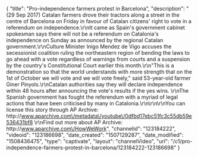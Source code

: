 {
    "title": "Pro-independence farmers protest in Barcelona",
    "description": "(29 Sep 2017) Catalan farmers drove their tractors along a street in the centre of Barcelona on Friday in favour of Catalan citizens' right to vote in a referendum on independence.\r\nIt came as Spain's government cabinet spokesman says there will not be a referendum on Catalonia's independence on Sunday as announced by the regional Catalan government.\r\nCulture Minister Inigo Mendez de Vigo accuses the secessionist coalition ruling the northeastern region of bending the laws to go ahead with a vote regardless of warnings from courts and a suspension by the country's Constitutional Court earlier this month.\r\n\"This is a demonstration so that the world understands with more strength that on the 1st of October we will vote and we will vote freely,\" said 53-year-old farmer Giner Pinyols.\r\nCatalan authorities say they will declare independence within 48 hours after announcing the vote's results if the yes wins. \r\nThe Spanish government has fought the referendum with a myriad of legal actions that have been criticised by many in Catalonia.\r\n\r\n\r\nYou can license this story through AP Archive: http:\/\/www.aparchive.com\/metadata\/youtube\/0dfbd17ebc51fc3c55db59e536431bf8 \r\nFind out more about AP Archive: http:\/\/www.aparchive.com\/HowWeWork",
    "channelid": "123184222",
    "videoid": "123186698",
    "date_created": "1507129287",
    "date_modified": "1508436475",
    "type": "captivate",
    "layout": "channelVideo",
    "url": "\/c1\/pro-independence-farmers-protest-in-barcelona\/123184222-123186698"
}